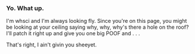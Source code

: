### Yo. What up.
I'm whsci and I'm always looking fly. Since you're on this page, you might be looking at your ceiling saying why, why, why's there a hole on the roof? I'll patch it right up and give you one big POOF and . . .

That's right, I ain't givin you sheeyet.
 
<!--
**whsci/whsci** is a ✨ _special_ ✨ repository because its `README.md` (this file) appears on your GitHub profile.

Here are some ideas to get you started:

- 🔭 I’m currently working on ...
- 🌱 I’m currently learning ...
- 👯 I’m looking to collaborate on ...
- 🤔 I’m looking for help with ...
- 💬 Ask me about ...
- 📫 How to reach me: ...
- 😄 Pronouns: ...
- ⚡ Fun fact: ...
-->
